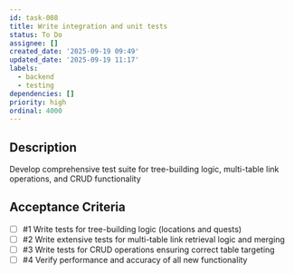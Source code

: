```yaml
---
id: task-008
title: Write integration and unit tests
status: To Do
assignee: []
created_date: '2025-09-19 09:49'
updated_date: '2025-09-19 11:17'
labels:
  - backend
  - testing
dependencies: []
priority: high
ordinal: 4000
---
```


## Description

<!-- SECTION:DESCRIPTION:BEGIN -->
Develop comprehensive test suite for tree-building logic, multi-table link operations, and CRUD functionality
<!-- SECTION:DESCRIPTION:END -->

## Acceptance Criteria
<!-- AC:BEGIN -->
- [ ] #1 Write tests for tree-building logic (locations and quests)
- [ ] #2 Write extensive tests for multi-table link retrieval logic and merging
- [ ] #3 Write tests for CRUD operations ensuring correct table targeting
- [ ] #4 Verify performance and accuracy of all new functionality
<!-- AC:END -->
